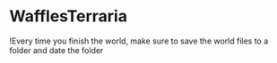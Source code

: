 # WafflesTerraria
!Every time you finish the world, make sure to save the world files to a folder and date the folder

